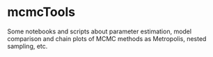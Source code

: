 # mcmcTools

Some notebooks and scripts about parameter estimation, model comparison and chain plots of MCMC methods as Metropolis, nested sampling, etc. 
